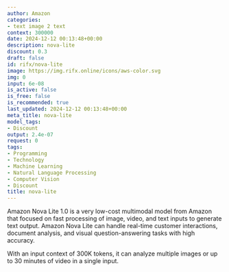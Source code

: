 ```yaml
---
author: Amazon
categories:
- text image 2 text
context: 300000
date: 2024-12-12 00:13:48+00:00
description: nova-lite
discount: 0.3
draft: false
id: rifx/nova-lite
image: https://img.rifx.online/icons/aws-color.svg
img: 0
input: 6e-08
is_active: false
is_free: false
is_recommended: true
last_updated: 2024-12-12 00:13:48+00:00
meta_title: nova-lite
model_tags:
- Discount
output: 2.4e-07
request: 0
tags:
- Programming
- Technology
- Machine Learning
- Natural Language Processing
- Computer Vision
- Discount
title: nova-lite
---
```



Amazon Nova Lite 1.0 is a very low-cost multimodal model from Amazon that focused on fast processing of image, video, and text inputs to generate text output. Amazon Nova Lite can handle real-time customer interactions, document analysis, and visual question-answering tasks with high accuracy.

With an input context of 300K tokens, it can analyze multiple images or up to 30 minutes of video in a single input.

